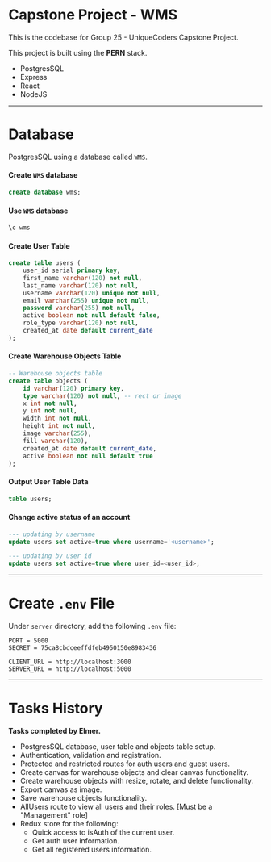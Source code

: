 # Capstone Project - WMS

This is the codebase for Group 25 - UniqueCoders Capstone Project.

This project is built using the **PERN** stack.

-   PostgresSQL
-   Express
-   React
-   NodeJS

---

# Database

PostgresSQL using a database called `WMS`.

#### Create `WMS` database

```sql
create database wms;
```

#### Use `WMS` database

```sql
\c wms
```

#### Create User Table

```sql
create table users (
    user_id serial primary key,
    first_name varchar(120) not null,
    last_name varchar(120) not null,
    username varchar(120) unique not null,
    email varchar(255) unique not null,
    password varchar(255) not null,
    active boolean not null default false,
    role_type varchar(120) not null,
    created_at date default current_date
);
```

#### Create Warehouse Objects Table

```sql
-- Warehouse objects table
create table objects (
    id varchar(120) primary key,
    type varchar(120) not null, -- rect or image
    x int not null,
    y int not null,
    width int not null,
    height int not null,
    image varchar(255),
    fill varchar(120),
    created_at date default current_date,
    active boolean not null default true
);
```

#### Output User Table Data

```sql
table users;
```

#### Change active status of an account

```sql
--- updating by username
update users set active=true where username='<username>';

--- updating by user id
update users set active=true where user_id=<user_id>;
```

---

# Create `.env` File

Under `server` directory, add the following `.env` file:

```env
PORT = 5000
SECRET = 75ca8cbdceeffdfeb4950150e8983436

CLIENT_URL = http://localhost:3000
SERVER_URL = http://localhost:5000
```

---

# Tasks History

**Tasks completed by Elmer.**

-   PostgresSQL database, user table and objects table setup.
-   Authentication, validation and registration.
-   Protected and restricted routes for auth users and guest users.
-   Create canvas for warehouse objects and clear canvas functionality.
-   Create warehouse objects with resize, rotate, and delete functionality.
-   Export canvas as image.
-   Save warehouse objects functionality.
-   AllUsers route to view all users and their roles. [Must be a "Management" role]
-   Redux store for the following:
    -   Quick access to isAuth of the current user.
    -   Get auth user information.
    -   Get all registered users information.
